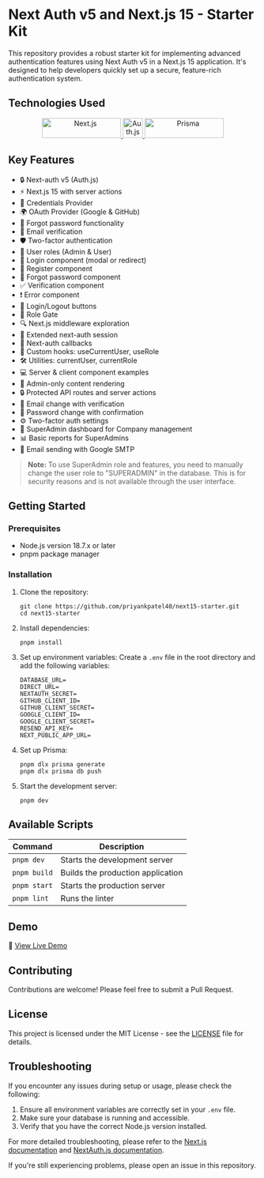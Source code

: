 # Next Auth v5 and Next.js 15 - Starter Kit

This repository provides a robust starter kit for implementing advanced authentication features using Next Auth v5 in a Next.js 15 application. It's designed to help developers quickly set up a secure, feature-rich authentication system.

## Technologies Used

<p align="center">
  <a href="https://nextjs.org/" target="_blank">
    <img src="https://img.shields.io/badge/Next.js-000000?style=for-the-badge&logo=next.js&logoColor=white" alt="Next.js" width="160" height="40"/>
  </a>
  <a href="https://authjs.dev/" target="_blank">
    <img src="https://camo.githubusercontent.com/02d9778d04c0ec14c520fd512e0033ab2413cbd17eee64bdff91da51b832628d/68747470733a2f2f617574686a732e6465762f696d672f6c6f676f2d736d2e706e67" alt="Auth.js" width="40" height="40"/>
  </a>
  <a href="https://www.prisma.io/" target="_blank">
    <img src="https://img.shields.io/badge/Prisma-2D3748?style=for-the-badge&logo=prisma&logoColor=white" alt="Prisma" width="160" height="40"/>
  </a>
</p>

## Key Features

- 🔒 Next-auth v5 (Auth.js)
- ⚡ Next.js 15 with server actions
- 🔑 Credentials Provider
- 🌍 OAuth Provider (Google & GitHub)
- 🔐 Forgot password functionality
- 📨 Email verification
- 🛡️ Two-factor authentication
- 👤 User roles (Admin & User)
- 🚪 Login component (modal or redirect)
- 📝 Register component
- 🤔 Forgot password component
- ✅ Verification component
- ❗ Error component
- 🔘 Login/Logout buttons
- 🚫 Role Gate
- 🔍 Next.js middleware exploration
- 🔗 Extended next-auth session
- 🔄 Next-auth callbacks
- 🎣 Custom hooks: useCurrentUser, useRole
- 🛠️ Utilities: currentUser, currentRole
- 💻 Server & client component examples
- 👑 Admin-only content rendering
- 🔒 Protected API routes and server actions
- 📧 Email change with verification
- 🔏 Password change with confirmation
- ⚙️ Two-factor auth settings
- 🏢 SuperAdmin dashboard for Company management
- 📊 Basic reports for SuperAdmins
- 📨 Email sending with Google SMTP


> **Note:** To use SuperAdmin role and features, you need to manually change the user role to "SUPERADMIN" in the database. This is for security reasons and is not available through the user interface.

## Getting Started

### Prerequisites

- Node.js version 18.7.x or later
- pnpm package manager

### Installation

1. Clone the repository:
   ```shell
   git clone https://github.com/priyankpatel40/next15-starter.git
   cd next15-starter
   ```

2. Install dependencies:
   ```shell
   pnpm install
   ```

3. Set up environment variables:
   Create a `.env` file in the root directory and add the following variables:
   ```
   DATABASE_URL=
   DIRECT_URL=
   NEXTAUTH_SECRET=
   GITHUB_CLIENT_ID=
   GITHUB_CLIENT_SECRET=
   GOOGLE_CLIENT_ID=
   GOOGLE_CLIENT_SECRET=
   RESEND_API_KEY=
   NEXT_PUBLIC_APP_URL=
   ```

4. Set up Prisma:
   ```shell
   pnpm dlx prisma generate
   pnpm dlx prisma db push
   ```

5. Start the development server:
   ```shell
   pnpm dev
   ```

## Available Scripts

| Command | Description |
|---------|-------------|
| `pnpm dev` | Starts the development server |
| `pnpm build` | Builds the production application |
| `pnpm start` | Starts the production server |
| `pnpm lint` | Runs the linter |

## Demo

🚀 [View Live Demo](https://nexttest-nine-lake.vercel.app/)


## Contributing

Contributions are welcome! Please feel free to submit a Pull Request.

## License

This project is licensed under the MIT License - see the [LICENSE](LICENSE) file for details.

## Troubleshooting

If you encounter any issues during setup or usage, please check the following:

1. Ensure all environment variables are correctly set in your `.env` file.
2. Make sure your database is running and accessible.
3. Verify that you have the correct Node.js version installed.

For more detailed troubleshooting, please refer to the [Next.js documentation](https://nextjs.org/docs) and [NextAuth.js documentation](https://next-auth.js.org/getting-started/introduction).

If you're still experiencing problems, please open an issue in this repository.
